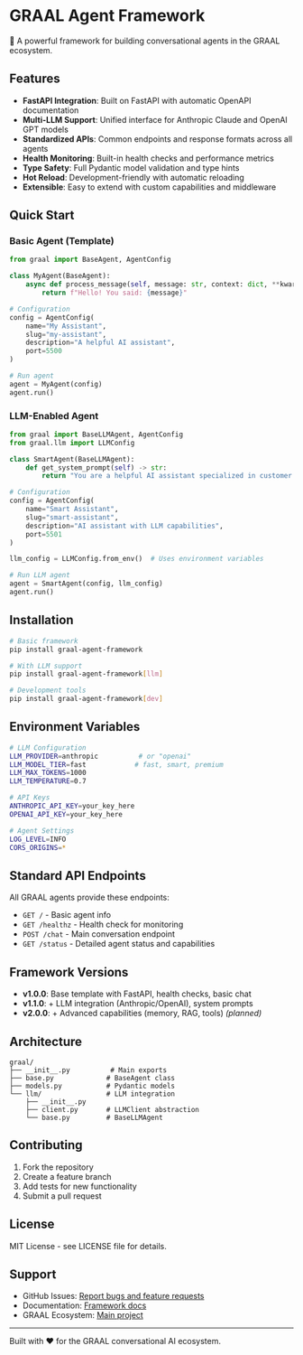 # GRAAL Agent Framework

🤖 A powerful framework for building conversational agents in the GRAAL ecosystem.

## Features

- **FastAPI Integration**: Built on FastAPI with automatic OpenAPI documentation
- **Multi-LLM Support**: Unified interface for Anthropic Claude and OpenAI GPT models  
- **Standardized APIs**: Common endpoints and response formats across all agents
- **Health Monitoring**: Built-in health checks and performance metrics
- **Type Safety**: Full Pydantic model validation and type hints
- **Hot Reload**: Development-friendly with automatic reloading
- **Extensible**: Easy to extend with custom capabilities and middleware

## Quick Start

### Basic Agent (Template)

```python
from graal import BaseAgent, AgentConfig

class MyAgent(BaseAgent):
    async def process_message(self, message: str, context: dict, **kwargs) -> str:
        return f"Hello! You said: {message}"

# Configuration
config = AgentConfig(
    name="My Assistant",
    slug="my-assistant", 
    description="A helpful AI assistant",
    port=5500
)

# Run agent
agent = MyAgent(config)
agent.run()
```

### LLM-Enabled Agent

```python
from graal import BaseLLMAgent, AgentConfig
from graal.llm import LLMConfig

class SmartAgent(BaseLLMAgent):
    def get_system_prompt(self) -> str:
        return "You are a helpful AI assistant specialized in customer service."

# Configuration  
config = AgentConfig(
    name="Smart Assistant",
    slug="smart-assistant",
    description="AI assistant with LLM capabilities", 
    port=5501
)

llm_config = LLMConfig.from_env()  # Uses environment variables

# Run LLM agent
agent = SmartAgent(config, llm_config)
agent.run()
```

## Installation

```bash
# Basic framework
pip install graal-agent-framework

# With LLM support
pip install graal-agent-framework[llm]

# Development tools
pip install graal-agent-framework[dev]
```

## Environment Variables

```bash
# LLM Configuration
LLM_PROVIDER=anthropic          # or "openai"
LLM_MODEL_TIER=fast            # fast, smart, premium
LLM_MAX_TOKENS=1000
LLM_TEMPERATURE=0.7

# API Keys
ANTHROPIC_API_KEY=your_key_here
OPENAI_API_KEY=your_key_here

# Agent Settings
LOG_LEVEL=INFO
CORS_ORIGINS=*
```

## Standard API Endpoints

All GRAAL agents provide these endpoints:

- `GET /` - Basic agent info
- `GET /healthz` - Health check for monitoring
- `POST /chat` - Main conversation endpoint
- `GET /status` - Detailed agent status and capabilities

## Framework Versions

- **v1.0.0**: Base template with FastAPI, health checks, basic chat
- **v1.1.0**: + LLM integration (Anthropic/OpenAI), system prompts
- **v2.0.0**: + Advanced capabilities (memory, RAG, tools) *(planned)*

## Architecture

```
graal/
├── __init__.py          # Main exports
├── base.py             # BaseAgent class
├── models.py           # Pydantic models  
└── llm/                # LLM integration
    ├── __init__.py
    ├── client.py       # LLMClient abstraction
    └── base.py         # BaseLLMAgent
```

## Contributing

1. Fork the repository
2. Create a feature branch
3. Add tests for new functionality
4. Submit a pull request

## License

MIT License - see LICENSE file for details.

## Support

- GitHub Issues: [Report bugs and feature requests](https://github.com/your-org/graal-agent-framework/issues)
- Documentation: [Framework docs](https://github.com/your-org/graal-agent-framework#readme)
- GRAAL Ecosystem: [Main project](https://github.com/your-org/graal-v4)

---

Built with ❤️ for the GRAAL conversational AI ecosystem.